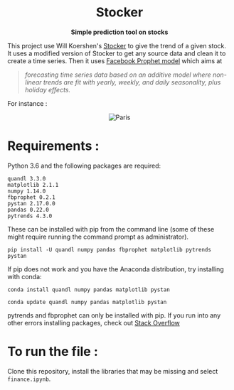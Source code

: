 <h1 align="center">Stocker</h1> 
<div align="center">
  <strong>Simple prediction tool on stocks</strong>
</div>


This project use Will Koershen's [Stocker](https://github.com/WillKoehrsen/Data-Analysis/tree/master/stocker) to give the trend of a given stock. It uses a modified version of Stocker to get any source data and clean it to create a time series. Then it uses [Facebook Prophet model](https://facebook.github.io/prophet/) which aims at 

> *forecasting time series data based on an additive model where non-linear trends are fit with yearly, weekly, and daily seasonality, plus holiday effects.*

For instance :

<div align="center">
<img src=https://cdn.pbrd.co/images/I0duLoT.png alt="Paris" class="center">
</div>



# Requirements :

Python 3.6 and the following packages are required:

	quandl 3.3.0
	matplotlib 2.1.1
	numpy 1.14.0
	fbprophet 0.2.1
	pystan 2.17.0.0
	pandas 0.22.0
	pytrends 4.3.0

These can be installed with pip from the command line
(some of these might require running the command prompt as 
administrator). 

`pip install -U quandl numpy pandas fbprophet matplotlib pytrends pystan`

If pip does not work and you have the Anaconda 
distribution, try installing with conda:

`conda install quandl numpy pandas matplotlib pystan`

`conda update quandl numpy pandas matplotlib pystan`

pytrends and fbprophet can only be installed with pip. If you run into 
any other errors installing packages, check out [Stack Overflow](https://stackoverflow.com/)

# To run the file :

Clone this repository, install the libraries that may be missing and select `finance.ipynb`.
